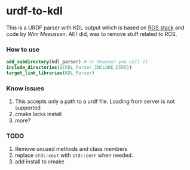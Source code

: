 # urdf-to-kdl
This is a URDF parser with KDL output which is based on [ROS stack](http://wiki.ros.org/kdl_parser) and code by *Wim Meeussen*. All I did, was to remove stuff related to ROS.

### How to use
```cmake
add_subdirectory(kdl_parser) # or however you call it
include_directories(${KDL_Parser_INCLUDE_DIRS})
target_link_libraries(KDL_Parser)
```

### Know issues
1. This accepts only a path to a urdf file. Loading from server is not supported
2. cmake lacks install
3. more?

### TODO
1. Remove unused methods and class members
2. replace `std::cout` with `std::cerr` when needed.
3. add install to cmake
